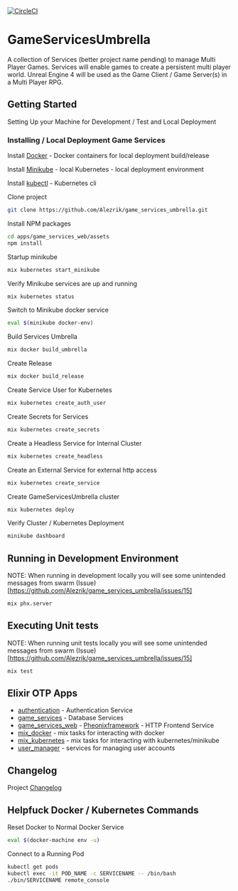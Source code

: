 [![CircleCI](https://circleci.com/gh/Alezrik/game_services_umbrella.svg?style=svg)](https://circleci.com/gh/Alezrik/game_services_umbrella)

# GameServicesUmbrella

A collection of Services (better project name pending) to manage Multi Player Games.  Services will enable games to create a persistent multi player world.  Unreal Engine 4 will be used as the Game Client / Game Server(s) in a Multi Player RPG.

## Getting Started

Setting Up your Machine for Development / Test and Local Deployment

### Installing / Local Deployment Game Services

Install [Docker](http://www.docker.io/) - Docker containers for local deployment build/release

Install [Minikube](https://github.com/kubernetes/minikube) - local Kubernetes - local deployment environment

Install [kubectl](https://kubernetes.io/docs/tasks/tools/install-kubectl/) - Kubernetes cli

Clone project

```bash
git clone https://github.com/Alezrik/game_services_umbrella.git
```

Install NPM packages

```bash
cd apps/game_services_web/assets
npm install
```

Startup minikube

```bash
mix kubernetes start_minikube
```

Verify Minikube services are up and running

```bash
mix kubernetes status
```

Switch to Minikube docker service

```bash
eval $(minikube docker-env)
```

Build Services Umbrella

```bash
mix docker build_umbrella
```

Create Release

```bash
mix docker build_release
```

Create Service User for Kubernetes

```bash
mix kubernetes create_auth_user
```

Create Secrets for Services

```bash
mix kubernetes create_secrets
```

Create a Headless Service for Internal Cluster

```bash
mix kubernetes create_headless
```

Create an External Service for external http access

```bash
mix kubernetes create_service
```

Create GameServicesUmbrella cluster

```bash
mix kubernetes deploy
```

Verify Cluster / Kubernetes Deployment

```bash
minikube dashboard
```


## Running in Development Environment

NOTE: When running in development locally you will see some unintended messages from swarm (Issue)[https://github.com/Alezrik/game_services_umbrella/issues/15]

```bash
mix phx.server
```

## Executing Unit tests

NOTE: When running unit tests locally you will see some unintended messages from swarm (Issue)[https://github.com/Alezrik/game_services_umbrella/issues/15]

```bash
mix test
```

## Elixir OTP Apps
* [authentication](apps/authentication/README.md) - Authentication Service
* [game_services](apps/game_services/README.md) - Database Services
* [game_services_web](apps/game_services_web/README.md) - [Pheonixframework](http://www.phoenixframework.org) - HTTP Frontend Service
* [mix_docker](apps/mix_docker/README.md) - mix tasks for interacting with docker
* [mix_kubernetes](apps/mix_kubernetes/README.md) - mix tasks for interacting with kubernetes/minikube
* [user_manager](apps/user_manager/README.md) - services for managing user accounts

## Changelog

Project [Changelog](CHANGELOG.md)

## Helpfuck Docker / Kubernetes Commands

Reset Docker to Normal Docker Service

```bash
eval $(docker-machine env -u)
```

Connect to a Running Pod

```bash
kubectl get pods
kubectl exec -it POD_NAME -c SERVICENAME -- /bin/bash
./bin/SERVICENAME remote_console
```